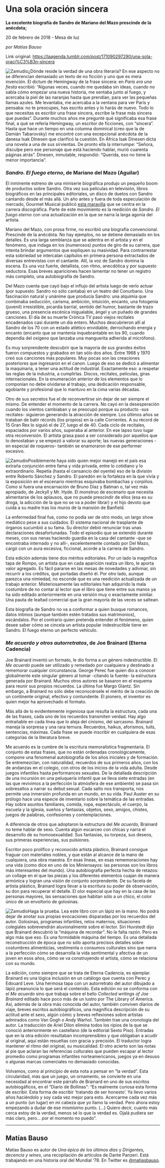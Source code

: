 # Una sola oración sincera

**La excelente biografía de Sandro de Mariano del Mazo prescinde de la anécdota;**

20 de febrero de 2018 - Mesa de luz

_por Matías Bauso_

Link original: https://laagenda.tumblr.com/post/171090297290/una-sola-oraci%C3%B3n-sincera

![Zamudio](https://64.media.tumblr.com/fabea72abae8f1f8e04c10dd1d7e86cb/tumblr_inline_pk035b0Utd1t6q87u_500.jpg)¿Dónde reside la verdad de una obra literaria? En ese aspecto no se diferencian demasiado un texto de no ficción y uno que es mera invención. El dictum de Hemingway de la frase sincera: en *París era una fiesta* escribió: “Algunas veces, cuando me quedaba sin ideas, cuando no sabía cómo empezar una nueva historia, me sentaba junto al fuego, y acercaba la piel de las naranjas hasta que prendían, para ver las pequeñas llamas azules. Me levantaba, me acercaba a la ventana para ver París y pensaba: no te preocupes, has escrito antes y lo harás de nuevo. Todo lo que necesitas es escribir una frase sincera, escribe la frase más sincera que puedas”. Durante muchos años me pregunté qué significaba esa frase final, a qué se refería Hemingway, un escritor de ficciones, con “sincera”. Hasta que hace un tiempo en una columna dominical (creo que la de Damián Tabarovsky) me encontré con una excepcional anécdota de la danesa Isak DInesen que clarificó la cuestión. En África Isak Dinesen dicta una novela a una de sus sirvientas. De pronto ella la interrumpe: “Señora, disculpe pero ese personaje que está haciendo hablar, murió cuarenta páginas atrás”. Dinesen, inmutable, respondió: “Querida, eso no tiene la menor importancia”.


### *Sandro. El fuego eterno*, de Mariano del Mazo (Aguilar)

El inminente estreno de una miniserie biográfica produjo un pequeño boom de productos sobre Sandro. Otra vez sus películas en televisión, libros biográficos en las principales editoriales, un disco de duetos con Sandro cantando desde el más allá. Un año antes y fuera de toda especulación de mercado, Gourmet Musical publicó [esta maravilla](http://laagenda.buenosaires.gob.ar/post/156310906760/descubrimientos-de-juventud) que se centra en la carrera discográfica. Parte de este movimiento es la reedición de *Sandro. El fuego eterno* con una actualización en la que se narra la larga agonía del artista.


Mariano del Mazo, con prosa firme, no escribió una biografía convencional. Prescinde de la anécdota. No hay ejemplos, no se detiene demasiado en los detalles. Es una larga semblanza que se adentra en el artista y en el fenómeno, que indaga en los (numerosos) puntos de giro de su carrera, que intenta brindar argumentos que expliquen su masividad. Para contrarrestar esta sobriedad se intercalan capítulos en primera persona extractados de diversas entrevistas con el cantante. Allí, la voz de Sandro domina la escena. Es una voz fuerte, detallista, con ritmo, anecdótica y por supuesto seductora. Esas breves apariciones hacen lamentar no tener un registro más completo, una autobiografía de Sandro.


Del Mazo cuenta que cayó bajo el influjo del artista luego de verlo actuar (por supuesto: Sandro no sólo cantaba) en un teatro del Conurbano. Una fascinación natural y unánime que producía Sandro: una alquimia que combinaba seducción, carisma, ambición, intuición, encanto, una fotogenia (juvenil) irresistible, picardía barrial, sentido del humor, bastante de trazo grueso, una presencia escénica inigualable, ángel y un puñado de grandes canciones. El día de su muerte Crónica TV pasó viejos recitales encadenados casi durante un día entero. Muchos descubrieron allí al Sandro de los 70 con un estado atlético envidiable, derrochando energía y encanto (encanto que se mantenía inquebrantable en los 90, cuando dependía del oxígeno que lanzaba una manguerita adherida al micrófono).


Es muy sorprendente descubrir que la mayoría de sus grandes éxitos fueron compuestos y grabados en tan sólo dos años. Entre 1968 y 1970 creó sus canciones más populares. Muy pocas son las creaciones posteriores que ingresaron en el canon. Luego de eso se dedicó a alimentar la maquinaria, a tener una actitud de industrial. Exactamente eso: a respetar las reglas de la industria, a cumplirlas. Discos, recitales, películas, giras internacionales. En la enumeración anterior de los elementos que lo componían no debe olvidarse al trabajo, una dedicación responsable, agobiante y profesional que lo mantuvo en la cima varias décadas. 


Otro de sus secretos fue el de reconvertirse sin dejar de ser siempre el mismo. De entender el momento de la carrera. No cayó en la desesperación cuando los vientos cambiaban y se preocupó porque su producto -sus recitales- siguieron generando la atracción de siempre. Los últimos años se trataban de batir récords (los propios) en la calle Corrientes. A su récord de 15 Gran Rex lo siguió el de 27, luego el de 40. Cada ciclo de recitales, espaciados por varios años, superaba al anterior. En ese lapso tuvo lugar otra reconversión. El artista grasa pasó a ser considerado por aquellos que lo denostaban y se empezó a valorar su aporte; las nuevas generaciones -en especial de roqueros- también se enamoraron de ese performer excesivo.


![Zamudio](https://64.media.tumblr.com/fabea72abae8f1f8e04c10dd1d7e86cb/tumblr_inline_pk035b0Utd1t6q87u_250.jpg)Posiblemente haya sido quien mejor manejó en el país esa extraña conjunción entre fama y vida privada, entre lo cotidiano y lo extraordinario. Repetía (hasta el cansancio del oyente) eso de la división entre Roberto Sánchez y Sandro. El paredón en la fortaleza en la que vivía y la exposición en el escenario mientras esquivaba bombachas y corpiños. Como si fuera una encarnación de Bruno Díaz y Batman o, tal vez más apropiado, de Jeckyll y Mr. Hyde. El monstruo de escenario que necesita alimentarse de los aplausos, que no puede prescindir de ellos (esa es su droga, la adicción de la que no se va a poder librar) y el hijo devoto que cuida a su madre tras los muros de la mansión de Banfield.


La enfermedad final fue, como no podía ser de otro modo, un largo show mediático pese a sus cuidados. El sistema nacional de trasplante de órganos sucumbió a su fama. Su director debió renunciar tras unas declaraciones desafortunadas. Todo el episodio que se extendió durante meses, con sus nenas haciendo guardia en la casa del cantante -que se encontraba internado y no allí-, excelentemente contado por Del Mazo, cargó con un aura excesiva, ficcional, acorde a la carrera de Sandro.


Esta edición además tiene dos méritos editoriales. Por un lado la magnífica tapa de Rompo, un artista que en cada aparición realza un libro, le aporta valor agregado. Es fácil pararse en las mesas de novedades y adivinar, sin recurrir a los créditos, qué portadas diseñó él. Por otro lado, aunque parezca una nimiedad, no esconde que es una reedición actualizada de un trabajo anterior. Misteriosamente las editoriales han adquirido la mala costumbre de no contar al lector que el libro que tiene entre sus manos ya ha sido editado anteriormente en una versión muy o exactamente similar. Una pauta de lealtad comercial que la gran mayoría de las veces se saltean.


Esta biografía de Sandro no va a conformar a quien busque romances, datos íntimos (aunque también estén tratados sus matrimonios), escándalos. Por el contrario quien pretenda entender el fenómeno, quien desee saber cómo se cincela un artista popular indestructible tiene en Sandro. El fuego eterno un perfecto vehículo.


### *Me acuerdo y otros autorretratos*, de Joe Brainard (Eterna Cadencia)

Joe Brainard inventó un formato, le dio forma a un género indestructible. El *Me acuerdo* puede ser utilizado y remedado por cualquiera y destinado a rememorar cualquier circunstancia. George Perec fue quien dio a conocer globalmente este singular género al tomar -citando la fuente- la estructura generada por Brainard. Muchos otros autores se basaron en el esquema para reunir sus propios recuerdos. La última fue Margo Glantz. Sin embargo, a Brainard no sólo debe reconocérsele el mérito de la creación de un continente original, efectivo y contundente. El pionero, el inventor es quien mejor ha aprovechado el formato.


Más allá de lo evidentemente ingeniosa que resulta la estructura, cada una de las frases, cada uno de los recuerdos transmiten verdad. Hay algo entrañable en cada línea que lo aleja del cinismo, del sarcasmo. Brainard maneja la sorpresa y una rara ternura. Recuerdos, haikus, aforismos, tuits, sentencias, máximas. Cada frase se puede inscribir en cualquiera de esas categorías de la literatura breve.


Me acuerdo es la cumbre de la escritura memoralística fragmentaria. El conjunto de estas frases, que no están ordenadas cronológicamente, compone una fenomenal autobiografía de los años iniciales y de formación. Se entremezclan, con naturalidad, recuerdos de sus primeros años, con los de andanzas en el colegio, con otros de los inicios de la vida adulta. Desde juegos infantiles hasta performances sexuales. De la detallada descripción de una incursión en una peluquería infantil que se lleva siete entradas (en las que revivimos a la perfección la atmósfera de ese ambiente) se pasa sin sobresaltos a narrar su debut sexual. Cada salto nos transporta, nos permite una inmersión profunda en un mundo, en su vida. Paul Auster en su prólogo hace una especie de inventario sobre la temática de las entradas. Hay sobre asuntos familiares, comida, ropa, espectáculo, el cuerpo, la escuela y la iglesia, sueños y fantasías, objetos, sexo, amigos, chistes, juegos de palabras, confesiones y contemplaciones. 


A diferencia de otros que adoptaron la estructura del *Me acuerdo*, Brainard no teme hablar de sexo. Cuenta algún escarceo con chicas y narra el desarrollo de su homosexualidad. Sus fantasías, su torpeza, sus deseos, sus primeras experiencias, sus pulsiones.


Escritor poco prolífico y reconocido artista plástico, Brainard consigue fraguar con materiales nobles, y que están al alcance de la mano de cualquiera, una obra maestra. En esas líneas, en esas rememoraciones hay una vida (como dice en uno de los Miniensayos: las personas son los libros más interesantes del mundo). Una autobiografía perfecta hecha de retazos: un collage en el que las piezas y los diferentes elementos cuajan de manera armónica y logran una visión de conjunto sorprendente. De su faceta de artista plástico, Brainard logra llevar a la escritura su poder de observación, su don para recuperar el detalle. El olor especial que hay en la casa de las personas mayores, las sensaciones que habitan sólo a un chico, el color único de un envoltorio de golosinas. 


![Zamudio](https://64.media.tumblr.com/0bdb1c3db4056379b21548ccb5d87172/tumblr_inline_pk035bnDG51t6q87u_250.jpg)Haga la prueba. Lea este libro con un lápiz en la mano. No podrá dejar de anotar sus propias evocaciones disparadas por los recuerdos del autor. Golosinas, programas infantiles, retos maternos, situaciones colegiales sobrevendrán aluvionalmente sobre el lector. Siri Huvstedt dijo que Brainard descubrió la “máquina de recordar”. No le falta razón. Pero es algo más que eso. Es una formidable máquina del tiempo. Es una detallada reconstrucción de época que no sólo aporta precisos detalles sobre costumbres alimenticias, vestimenta o consumos culturales sino que narra a la perfección cómo se desarrolla la vida sentimental y afectiva de un joven en esos años, cómo se va construyendo el artista, cómo se relaciona con su mundo.


La edición, como siempre que se trata de Eterna Cadencia, es ejemplar. Brainard es una lógica inclusión en un catálogo que cuenta con Perec y Edouard Leve. Una hermosa tapa con un autorretrato del autor dibujado a lápiz preanuncia lo que será el contenido. Esta edición no se conforma con el *Me acuerdo* sino que trabaja sobre el bello *Collected writings of Joe Brainard* editado hace poco más de un lustro por The Library of America. Así, además de la obra más conocida del autor, también conviven diarios de viaje, breves escritos autobiográficos, una magnífica descripción de su actitud ante el sexo, algún cómic y breves reflexiones sobre artistas admirados como Van Gogh o Andy Warhol. También trae una cronología del autor. La traducción de Ariel Dilon elimina todos los ripios de la que se conoció anteriormente en castellano (de la editorial Sexto Piso). Entradas que en la otra edición resultaban incomprensibles y que obligaban a acudir al original, aquí están resueltas con gracia y precisión. El traductor logra mantener el ritmo del original, su musicalidad. El otro acierto son las notas al pie que aclaran las referencias culturales que pueden escapar al lector promedio como programas infantiles norteamericanos, juegos ya en desuso o algunas marcas comerciales no demasiado conocidas.


Volvamos, como al principio de esta nota a pensar en “la verdad”. Esta circularidad, más que un juego, un ornamento, se convierte en una necesidad al encontrar este párrafo de Brainard en uno de sus escritos autobiogáficos, en el “Diario de Bollinas”: “Es realmente curiosa esta forma de escribir. Esta forma de escribir ‘tratando de ser honesto’. Ya llevo varios años haciéndolo y soy cada vez mejor para esto. Acercarme cada vez más a un punto (un lugar) en mi cabeza que yo llamo la verdad. Pero ahora estoy empezando a dudar de ese mismísimo punto. (…) Quiero decir, cuanto más cerca estoy de la verdad, menos sé lo que la verdad es. Ojalá pudiera ser más claro, pero… por el momento no puedo”.


  




---

 Matías Bauso
-------------

 Matías Bauso es autor de *Una épica de los últimos días* y *Dirigentes, decencia y wines*, una recopilación de artículos de Dante Panzeri. Está trabajando en una historia oral del Mundial ‘78. En Twitter es [@matiasbauso](https://twitter.com/matiasbauso). 

